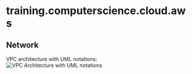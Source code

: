 # training.computerscience.cloud.aws
## Network
  VPC architecture with UML notations:
![VPC Architecture with UML notations](https://awscertifiedsolutionsarchitectassociatedocs.s3.amazonaws.com/VPCArchitecture.PNG)

